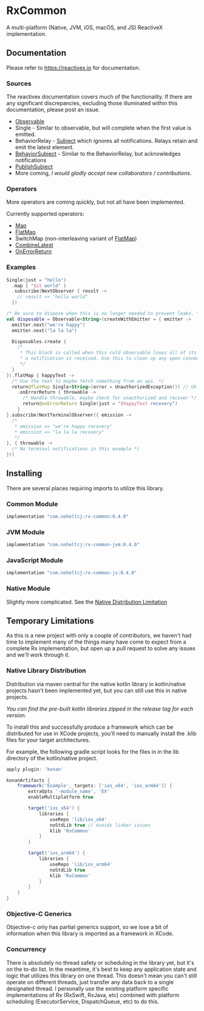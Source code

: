 # RxCommon
A multi-platform (Native, JVM, iOS, macOS, and JS) ReactiveX implementation.

## Documentation
Please refer to <https://reactivex.io> for documentation. 

### Sources
The reactivex documentation covers much of the functionality. If there are any significant discrepancies,
excluding those illuminated within this documentation, please post an issue.

* [Observable](<http://reactivex.io/documentation/observable.html>)
* Single - Similar to observable, but will complete when the first value is emitted.
* BehaviorRelay - [Subject](http://reactivex.io/documentation/subject.html) which ignores all notifications. Relays 
retain and emit the latest element.
* [BehaviorSubject](http://reactivex.io/documentation/subject.html) - Similar to the BehaviorRelay, but acknowledges
notifications
* [PublishSubject](http://reactivex.io/documentation/subject.html)
* More coming, _I would gladly accept new collaborators / contributions_.

### Operators
More operators are coming quickly, but not all have been implemented.

Currently supported operators:
* [Map](http://reactivex.io/documentation/operators/map.html)
* [FlatMap](http://reactivex.io/documentation/operators/flatmap.html)
* SwitchMap (non-interleaving variant of [FlatMap](http://reactivex.io/documentation/operators/flatmap.html))
* [CombineLatest](http://reactivex.io/documentation/operators/combinelatest.html)
* [OnErrorReturn](http://reactivex.io/documentation/operators/catch.html)

### Examples
```kotlin
Single(just = "hello")
  .map { "$it world" }
  .subscribe(NextObserver { result ->
    // result => "hello world"
  })

/* Be sure to dispose when this is no longer needed to prevent leaks. */
val disposable = Observable<String>(createWithEmitter = { emitter ->
  emitter.next("we're happy")
  emitter.next("la la la")

  Disposables.create {
    /*
     * This block is called when this cold observable loses all of its observers or
     * a notification is received. Use this to clean up any open connections, etc.
     */
  }
}).flatMap { happyText ->
  /* Use the text to maybe fetch something from an api. */
  return@flatMap Single<String>(error = UnauthorizedException()) // Uh oh, expired access
    .onErrorReturn { throwable ->
      /* Handle throwable, maybe check for unauthorized and recover */
      return@onErrorReturn Single(just = "$happyText recovery")
    }
}.subscribe(NextTerminalObserver({ emission ->
  /*
   * emission => "we're happy recovery"
   * emission => "la la la recovery"
   */
}, { throwable ->
  /* No terminal notifications in this example */
}))
```

## Installing
There are several places requiring imports to utilize this library.

### Common Module
```groovy
implementation "com.noheltcj:rx-common:0.4.0"
```

### JVM Module
```groovy
implementation "com.noheltcj:rx-common-jvm:0.4.0"
```

### JavaScript Module
```groovy
implementation "com.noheltcj:rx-common-js:0.4.0"
```

### Native Module
Slightly more complicated. See the [Native Distribution Limitation](#native-library-distribution)

## Temporary Limitations
As this is a new project with only a couple of contributors, we haven't had time 
to implement many of the things many have come to expect from a complete Rx
implementation, but open up a pull request to solve any issues and we'll work through it.

### Native Library Distribution
Distribution via maven central for the native kotlin library in kotlin/native 
projects hasn't been implemented yet, but you can still use this in native projects.

_You can find the pre-built kotlin libraries zipped in the release tag for each
 version._

To install this and successfully produce a framework which can be 
distributed for use in XCode projects, you'll need to manually install
the .klib files for your target architectures.

For example, the following gradle script looks for the files in in the 
lib directory of the kotlin/native project.

```groovy
apply plugin: 'konan'

konanArtifacts {
    framework('Example', targets: ['ios_x64', 'ios_arm64']) {
        extraOpts '-module_name', 'EX'
        enableMultiplatform true

        target('ios_x64') {
            libraries {
                useRepo 'lib/ios_x64'
                noStdLib true // Avoids linker issues
                klib 'RxCommon'
            }
        }

        target('ios_arm64') {
            libraries {
                useRepo 'lib/ios_arm64'
                noStdLib true
                klib 'RxCommon'
            }
        }
    }
}
```

### Objective-C Generics
Objective-c only has partial generics support, so we lose a bit of 
information when this library is imported as a framework in XCode.

### Concurrency
There is absolutely no thread safety or scheduling in the library yet, 
but it's on the to-do list. In the meantime, it's best to keep any 
application state and logic that utilizes this library on one thread. 
This doesn't mean you can't still operate on different threads, just 
transfer any data back to a single designated thread. I personally use the 
existing platform specific implementations of Rx (RxSwift, RxJava, etc) 
combined with platform scheduling (ExecutorService, DispatchQueue, etc) to do this.
